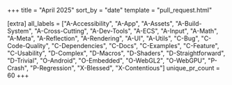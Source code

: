 +++
title = "April 2025"
sort_by = "date"
template = "pull_request.html"

[extra]
all_labels = ["A-Accessibility", "A-App", "A-Assets", "A-Build-System", "A-Cross-Cutting", "A-Dev-Tools", "A-ECS", "A-Input", "A-Math", "A-Meta", "A-Reflection", "A-Rendering", "A-UI", "A-Utils", "C-Bug", "C-Code-Quality", "C-Dependencies", "C-Docs", "C-Examples", "C-Feature", "C-Usability", "D-Complex", "D-Macros", "D-Shaders", "D-Straightforward", "D-Trivial", "O-Android", "O-Embedded", "O-WebGL2", "O-WebGPU", "P-Crash", "P-Regression", "X-Blessed", "X-Contentious"]
unique_pr_count = 60
+++
